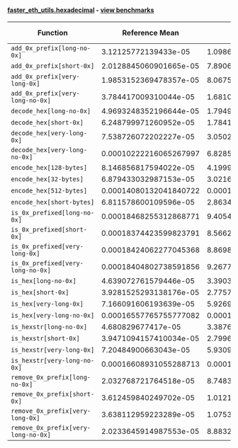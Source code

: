#### [faster_eth_utils.hexadecimal](https://github.com/BobTheBuidler/faster-eth-utils/blob/strict-dunder-typing/faster_eth_utils/hexadecimal.py) - [view benchmarks](https://github.com/BobTheBuidler/faster-eth-utils/blob/strict-dunder-typing/benchmarks/test_hexadecimal_benchmarks.py)

| Function | Reference Mean | Faster Mean | % Change | Speedup (%) | x Faster | Faster |
|----------|---------------|-------------|----------|-------------|----------|--------|
| `add_0x_prefix[long-no-0x]` | 3.12125772139433e-05 | 1.098676984334217e-05 | 64.80% | 184.09% | 2.84x | ✅ |
| `add_0x_prefix[short-0x]` | 2.0128845060901665e-05 | 7.890650632682892e-06 | 60.80% | 155.10% | 2.55x | ✅ |
| `add_0x_prefix[very-long-0x]` | 1.9853152369478357e-05 | 8.067565658008873e-06 | 59.36% | 146.09% | 2.46x | ✅ |
| `add_0x_prefix[very-long-no-0x]` | 3.784417009310044e-05 | 1.681035007934224e-05 | 55.58% | 125.12% | 2.25x | ✅ |
| `decode_hex[long-no-0x]` | 4.9693248352196644e-05 | 1.7949347346426504e-05 | 63.88% | 176.85% | 2.77x | ✅ |
| `decode_hex[short-0x]` | 6.248799971260952e-05 | 1.7841609861096733e-05 | 71.45% | 250.24% | 3.50x | ✅ |
| `decode_hex[very-long-0x]` | 7.538726072202227e-05 | 3.0502659647628814e-05 | 59.54% | 147.15% | 2.47x | ✅ |
| `decode_hex[very-long-no-0x]` | 0.00010222216065267997 | 6.828532726775997e-05 | 33.20% | 49.70% | 1.50x | ✅ |
| `encode_hex[128-bytes]` | 8.146856817594022e-05 | 4.199979201383376e-05 | 48.45% | 93.97% | 1.94x | ✅ |
| `encode_hex[32-bytes]` | 6.879433032987153e-05 | 3.021606931045003e-05 | 56.08% | 127.67% | 2.28x | ✅ |
| `encode_hex[512-bytes]` | 0.00014080132041840722 | 0.00010054195554617082 | 28.59% | 40.04% | 1.40x | ✅ |
| `encode_hex[short-bytes]` | 6.811578600109596e-05 | 2.8634208562576217e-05 | 57.96% | 137.88% | 2.38x | ✅ |
| `is_0x_prefixed[long-no-0x]` | 0.00018468255312868771 | 9.405444690812795e-05 | 49.07% | 96.36% | 1.96x | ✅ |
| `is_0x_prefixed[short-0x]` | 0.00018374423599823791 | 8.566277908594428e-05 | 53.38% | 114.50% | 2.14x | ✅ |
| `is_0x_prefixed[very-long-0x]` | 0.00018424062277045368 | 8.869855840456007e-05 | 51.86% | 107.72% | 2.08x | ✅ |
| `is_0x_prefixed[very-long-no-0x]` | 0.00018404802738591856 | 9.26772865442608e-05 | 49.65% | 98.59% | 1.99x | ✅ |
| `is_hex[long-no-0x]` | 4.639072761579446e-05 | 3.3903773394787384e-05 | 26.92% | 36.83% | 1.37x | ✅ |
| `is_hex[short-0x]` | 3.9281525293138176e-05 | 2.775788958419656e-05 | 29.34% | 41.51% | 1.42x | ✅ |
| `is_hex[very-long-0x]` | 7.166091606193639e-05 | 5.9269051655768385e-05 | 17.29% | 20.91% | 1.21x | ✅ |
| `is_hex[very-long-no-0x]` | 0.00016557765755777082 | 0.0001532671093237413 | 7.43% | 8.03% | 1.08x | ✅ |
| `is_hexstr[long-no-0x]` | 4.680829677417e-05 | 3.387644984033246e-05 | 27.63% | 38.17% | 1.38x | ✅ |
| `is_hexstr[short-0x]` | 3.9471094157410034e-05 | 2.799668813846141e-05 | 29.07% | 40.98% | 1.41x | ✅ |
| `is_hexstr[very-long-0x]` | 7.20484900663043e-05 | 5.9309093211155514e-05 | 17.68% | 21.48% | 1.21x | ✅ |
| `is_hexstr[very-long-no-0x]` | 0.00016608931055288713 | 0.00015344164862338123 | 7.61% | 8.24% | 1.08x | ✅ |
| `remove_0x_prefix[long-no-0x]` | 2.032768721764518e-05 | 8.748380836870423e-06 | 56.96% | 132.36% | 2.32x | ✅ |
| `remove_0x_prefix[short-0x]` | 3.612459840249702e-05 | 1.0121212955629004e-05 | 71.98% | 256.92% | 3.57x | ✅ |
| `remove_0x_prefix[very-long-0x]` | 3.638112959223289e-05 | 1.0753351265811352e-05 | 70.44% | 238.32% | 3.38x | ✅ |
| `remove_0x_prefix[very-long-no-0x]` | 2.0233645914987553e-05 | 8.883282901841152e-06 | 56.10% | 127.77% | 2.28x | ✅ |
